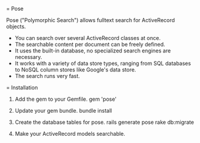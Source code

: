 = Pose

Pose  ("Polymorphic Search") allows fulltext search for ActiveRecord objects.
* You can search over several ActiveRecord classes at once.
* The searchable content per document can be freely defined.
* It uses the built-in database, no specialized search engines are necessary.
* It works with a variety of data store types, ranging from SQL databases to NoSQL column stores
  like Google's data store.
* The search runs very fast.


= Installation

1. Add the gem to your Gemfile.
    gem 'pose'

2. Update your gem bundle.
    bundle install

3. Create the database tables for pose.
    rails generate pose
    rake db:migrate

4. Make your ActiveRecord models searchable.

